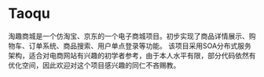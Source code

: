 # Taoqu
淘趣商城是一个仿淘宝、京东的一个电子商城项目。初步实现了商品详情展示、购物车、订单系统、商品搜索、用户单点登录等功能。
该项目采用SOA分布式服务架构，适合对电商网站有兴趣的初学者参考，由于本人水平有限，部分代码依然有优化空间，因此欢迎对这个项目感兴趣的同仁不吝赐教。
